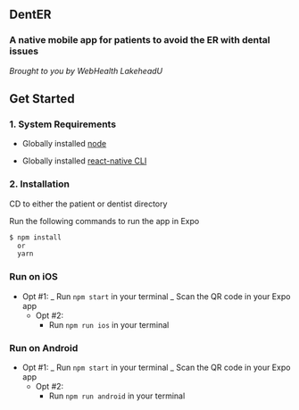 ## DentER

### A native mobile app for patients to avoid the ER with dental issues

_Brought to you by WebHealth LakeheadU_

## Get Started

### 1. System Requirements

* Globally installed [node](https://nodejs.org/en/)

* Globally installed [react-native CLI](https://facebook.github.io/react-native/docs/getting-started.html)

### 2. Installation

CD to either the patient or dentist directory

Run the following commands to run the app in Expo

```sh
$ npm install
  or
  yarn
```

### Run on iOS

* Opt #1:
  _ Run `npm start` in your terminal
  _ Scan the QR code in your Expo app
  * Opt #2:
    * Run `npm run ios` in your terminal

### Run on Android

* Opt #1:
  _ Run `npm start` in your terminal
  _ Scan the QR code in your Expo app
  * Opt #2:
    * Run `npm run android` in your terminal
